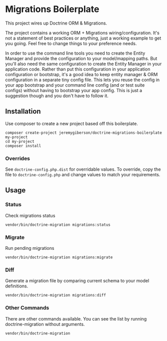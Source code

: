 # Migrations Boilerplate
This project wires up Doctrine ORM & Migrations.

The project contains a working ORM + Migrations wiring/configuration. It's not a statement
of best practices or anything, just a working example to get you going. Feel free to change
things to your preference needs.

In order to use the command line tools you need to create the Entity Manager and provide
the configuration to your model/mapping paths. But you'll also need the same configuration
to create the Entity Manager in your application code. Rather than put this configuration
in your application configuration or bootstrap, it's a good idea to keep entity manager &
ORM configuration in a separate tiny config file. This lets you reuse the config in your
app bootstrap and your command line config (and or test suite configs) without having to
bootstrap your app config. This is just a suggestion though and you don't have to follow it.



## Installation
Use composer to create a new project based off this boilerplate.

```
composer create-project jeremygiberson/doctrine-migrations-boilerplate my-project
cd my-project
composer install
```

### Overrides
See `doctrine-config.php.dist` for overridable values. To override, copy 
the file to `doctrine-config.php` and change values to match your requirements.

## Usage
### Status
Check migrations status

`vendor/bin/doctrine-migration migrations:status`

### Migrate
Run pending migrations

`vendor/bin/doctrine-migration migrations:migrate`

### Diff
Generate a migration file by comparing current schema to your model definitions.

`vendor/bin/doctrine-migration migrations:diff`

### Other Commands
There are other commands available. You can see the list by running doctrine-migration without arguments. 

`vendor/bin/doctrine-migration`
